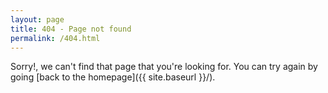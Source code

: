 ```yaml
---
layout: page
title: 404 - Page not found
permalink: /404.html
---
```


Sorry!, we can't find that page that you're looking for. You can try again by going [back to the homepage]({{ site.baseurl }}/).


